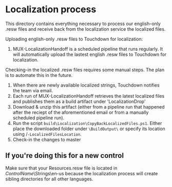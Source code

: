 # Localization process

This directory contains everything necessary to process our english-only .resw files and receive back from the localization
service the localized files.

Uploading english-only .resw files to Touchdown for localization:
1. MUX-LocalizationHandoff is a scheduled pipeline that runs regularly. It will automatically upload the lastest english .resw files to Touchdown for localization.

Checking-in the localized .resw files requires some manual steps. The plan is to automate this in the future.
1. When there are newly available localized strings, Touchdown notifies the team via email.
2. Each run of MUX-LocalizationHandoff retrieves the latest localized files and publishes them as a build artifact under 'LocalizationDrop'
3. Download & unzip this artifact (either from a pipeline run that happened after the reciept of the aforementioned email or from a manually scheduled pipeline run).
4. Run the script `build\Localization\CopyBackLocalizedFiles.ps1`. Either place the downloaded folder under `\BuildOutput\` or specify its location using /`-LocalizedFilesLocation`.
5. Check-in the changes to master

## If you're doing this for a new control
Make sure that your Resources.resw file is located in *ControlName*\Strings\en-us because the localization process will create sibling directories for all other languages.